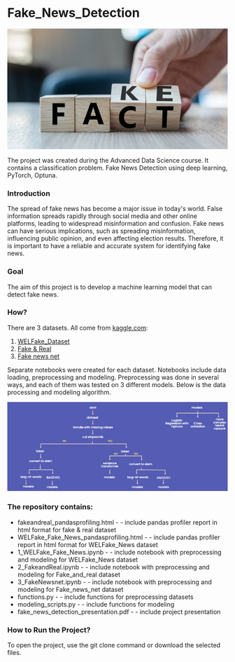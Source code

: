 # Fake_News_Detection
![](fake_fact.jpg)

The project was created during the Advanced Data Science course. It contains a classification problem. Fake News Detection using deep learning, PyTorch, Optuna. 

### Introduction

The spread of fake news has become a major issue in today's world. False information spreads rapidly through social media and other online platforms, leading to widespread misinformation and confusion. Fake news can have serious implications, such as spreading misinformation, influencing public opinion, and even affecting election results. Therefore, it is important to have a reliable and accurate system for identifying fake news.

### Goal

The aim of this project is to develop a machine learning model that can detect fake news.

### How?

There are 3 datasets. All come from [kaggle.com](https://www.kaggle.com/):
1. [WELFake_Dataset](https://www.kaggle.com/datasets/saurabhshahane/fake-news-classification)
2. [Fake & Real](https://www.kaggle.com/datasets/clmentbisaillon/fake-and-real-news-dataset?select=True.csv)
3. [Fake news net](https://www.kaggle.com/datasets/algord/fake-news)

Separate notebooks were created for each dataset. Notebooks include data loading, preprocessing and modeling. Preprocessing was done in several ways, and each of them was tested on 3 different models. Below is the data processing and modeling algorithm.

![](modeling_algorithm.png)

### The repository contains:
* fakeandreal_pandasprofiling.html - - include pandas profiler report in html format for fake & real dataset
* WELFake_Fake_News_pandasprofiling.html - - include pandas profiler report in html format for WELFake_News dataset
* 1_WELFake_Fake_News.ipynb - - include notebook with preprocessing and modeling for WELFake_News dataset
* 2_FakeandReal.ipynb - - include notebook with preprocessing and modeling for Fake_and_real dataset
* 3_FakeNewsnet.ipynb - - include notebook with preprocessing and modeling for Fake_news_net dataset
* functions.py - - include functions for preprocessing datasets
* modeling_scripts.py - - include functions for modeling
* fake_news_detection_presentation.pdf - - include project presentation 


### How to Run the Project?
To open the project, use the git clone command or download the selected files.
